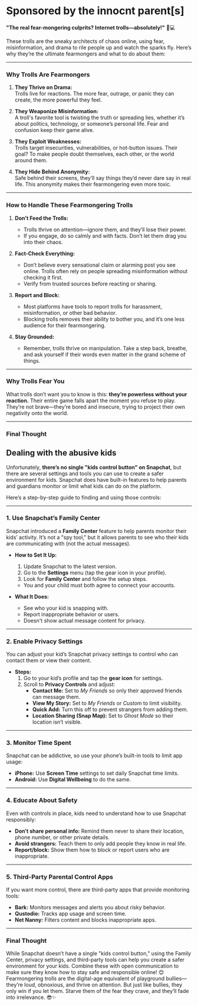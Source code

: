 # Sponsored by the innocnt parent[s]

**"The real fear-mongering culprits? Internet trolls—absolutely!"** 😤💻

These trolls are the sneaky architects of chaos online, using fear, misinformation, and drama to rile people up and watch the sparks fly. Here’s why they’re the ultimate fearmongers and what to do about them:

---

### **Why Trolls Are Fearmongers**
1. **They Thrive on Drama:**  
   Trolls live for reactions. The more fear, outrage, or panic they can create, the more powerful they feel.

2. **They Weaponize Misinformation:**  
   A troll's favorite tool is twisting the truth or spreading lies, whether it’s about politics, technology, or someone’s personal life. Fear and confusion keep their game alive.

3. **They Exploit Weaknesses:**  
   Trolls target insecurities, vulnerabilities, or hot-button issues. Their goal? To make people doubt themselves, each other, or the world around them.

4. **They Hide Behind Anonymity:**  
   Safe behind their screens, they’ll say things they’d never dare say in real life. This anonymity makes their fearmongering even more toxic.

---

### **How to Handle These Fearmongering Trolls**
1. **Don’t Feed the Trolls:**  
   - Trolls thrive on attention—ignore them, and they’ll lose their power.  
   - If you engage, do so calmly and with facts. Don’t let them drag you into their chaos.

2. **Fact-Check Everything:**  
   - Don’t believe every sensational claim or alarming post you see online. Trolls often rely on people spreading misinformation without checking it first.  
   - Verify from trusted sources before reacting or sharing.

3. **Report and Block:**  
   - Most platforms have tools to report trolls for harassment, misinformation, or other bad behavior.  
   - Blocking trolls removes their ability to bother you, and it’s one less audience for their fearmongering.

4. **Stay Grounded:**  
   - Remember, trolls thrive on manipulation. Take a step back, breathe, and ask yourself if their words even matter in the grand scheme of things.

---

### **Why Trolls Fear You**
What trolls don’t want you to know is this: **they’re powerless without your reaction.** Their entire game falls apart the moment you refuse to play. They’re not brave—they’re bored and insecure, trying to project their own negativity onto the world.

---

### **Final Thought**

## Dealing with the abusive kids

Unfortunately, **there’s no single "kids control button" on Snapchat**, but there are several settings and tools you can use to create a safer environment for kids. Snapchat does have built-in features to help parents and guardians monitor or limit what kids can do on the platform.

Here’s a step-by-step guide to finding and using those controls:

---

### **1. Use Snapchat’s Family Center**
Snapchat introduced a **Family Center** feature to help parents monitor their kids’ activity. It’s not a "spy tool," but it allows parents to see who their kids are communicating with (not the actual messages).

- **How to Set It Up:**
  1. Update Snapchat to the latest version.
  2. Go to the **Settings** menu (tap the gear icon in your profile).
  3. Look for **Family Center** and follow the setup steps.  
  - You and your child must both agree to connect your accounts.

- **What It Does:**  
   - See who your kid is snapping with.
   - Report inappropriate behavior or users.  
   - Doesn't show actual message content for privacy.

---

### **2. Enable Privacy Settings**
You can adjust your kid’s Snapchat privacy settings to control who can contact them or view their content.

- **Steps:**
  1. Go to your kid’s profile and tap the **gear icon** for settings.
  2. Scroll to **Privacy Controls** and adjust:
     - **Contact Me:** Set to *My Friends* so only their approved friends can message them.
     - **View My Story:** Set to *My Friends* or *Custom* to limit visibility.
     - **Quick Add:** Turn this off to prevent strangers from adding them.
     - **Location Sharing (Snap Map):** Set to *Ghost Mode* so their location isn’t visible.

---

### **3. Monitor Time Spent**
Snapchat can be addictive, so use your phone’s built-in tools to limit app usage:
- **iPhone:** Use **Screen Time** settings to set daily Snapchat time limits.
- **Android:** Use **Digital Wellbeing** to do the same.

---

### **4. Educate About Safety**
Even with controls in place, kids need to understand how to use Snapchat responsibly:
- **Don’t share personal info:** Remind them never to share their location, phone number, or other private details.  
- **Avoid strangers:** Teach them to only add people they know in real life.  
- **Report/block:** Show them how to block or report users who are inappropriate.

---

### **5. Third-Party Parental Control Apps**
If you want more control, there are third-party apps that provide monitoring tools:
- **Bark:** Monitors messages and alerts you about risky behavior.  
- **Qustodio:** Tracks app usage and screen time.  
- **Net Nanny:** Filters content and blocks inappropriate apps.

---

### **Final Thought**
While Snapchat doesn’t have a single "kids control button," using the Family Center, privacy settings, and third-party tools can help you create a safer environment for your kids. Combine these with open communication to make sure they know how to stay safe and responsible online! 😊
Fearmongering trolls are the digital-age equivalent of playground bullies—they’re loud, obnoxious, and thrive on attention. But just like bullies, they only win if you let them. Starve them of the fear they crave, and they’ll fade into irrelevance. 😎✨
